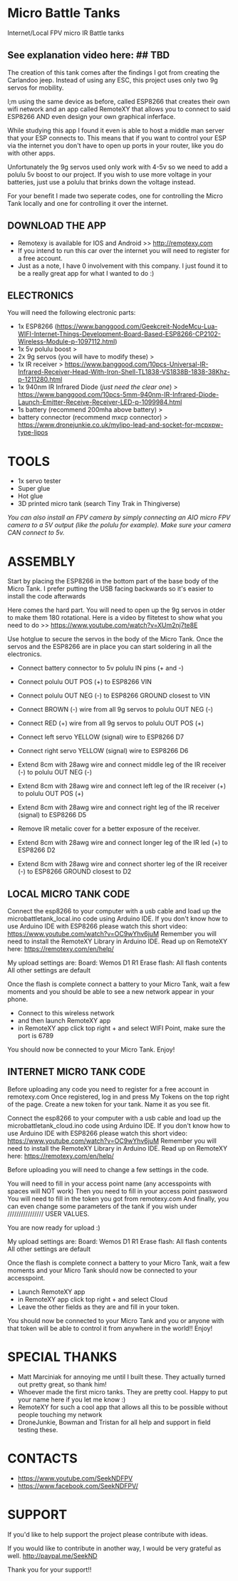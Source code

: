 # Micro Battle Tanks
Internet/Local FPV micro IR Battle tanks


## See explanation video here: ## TBD


The creation of this tank comes after the findings I got from creating the Carlandoo jeep.
Instead of using any ESC, this project uses only two 9g servos for mobility.

I;m using the same device as before, called ESP8266 that creates their own wifi network and an app called RemoteXY that allows you to connect to said ESP8266 AND even design your own graphical inferface.

While studying this app I found it even is able to host a middle man server that your ESP connects to.
This means that if you want to control your ESP via the internet you don't have to open up ports in your router, like you do with other apps.

Unfortunately the 9g servos used only work with 4-5v so we need to add a polulu 5v boost to our project.
If you wish to use more voltage in your batteries, just use a polulu that brinks down the voltage instead.

For your benefit I made two seperate codes, one for controlling the Micro Tank locally and one for controlling it over the internet.


## DOWNLOAD THE APP

* Remotexy is available for IOS and Android >> http://remotexy.com
* If you intend to run this car over the internet you will need to register for a free account.
* Just as a note, I have 0 involvement with this company. I just found it to be a really great app for what I wanted to do :)


## ELECTRONICS

You will need the following electronic parts:

- 1x ESP8266 (https://www.banggood.com/Geekcreit-NodeMcu-Lua-WIFI-Internet-Things-Development-Board-Based-ESP8266-CP2102-Wireless-Module-p-1097112.html)
- 1x 5v polulu boost > 
- 2x 9g servos (you will have to modify these) > 
- 1x IR receiver > https://www.banggood.com/10pcs-Universal-IR-Infrared-Receiver-Head-With-Iron-Shell-TL1838-VS1838B-1838-38Khz-p-1211280.html
- 1x 940nm IR Infrared Diode (*just need the clear one*) > https://www.banggood.com/10pcs-5mm-940nm-IR-Infrared-Diode-Launch-Emitter-Receive-Receiver-LED-p-1099984.html
- 1s battery (recommend 200mha above battery) > 
- battery connector (recommend mxcp connector) > https://www.dronejunkie.co.uk/mylipo-lead-and-socket-for-mcpxpw-type-lipos


# TOOLS
- 1x servo tester
- Super glue
- Hot glue
- 3D printed micro tank (search Tiny Trak in Thingiverse)

*You can also install an FPV camera by simply connecting an AIO micro FPV camera to a 5V output (like the polulu for example).*
*Make sure your camera CAN connect to 5v.*


# ASSEMBLY
Start by placing the ESP8266 in the bottom part of the base body of the Micro Tank.
I prefer putting the USB facing backwards so it's easier to install the code afterwards

Here comes the hard part. You will need to open up the 9g servos in otder to make them 180 rotational.
Here is a video by flitetest to show what you need to do >> https://www.youtube.com/watch?v=XUm2nj7te8E

Use hotglue to secure the servos in the body of the Micro Tank.
Once the servos and the ESP8266 are in place you can start soldering in all the electronics.

* Connect battery connector to 5v polulu IN pins (+ and -)

* Connect polulu OUT POS (+) to ESP8266 VIN
* Connect polulu OUT NEG (-) to ESP8266 GROUND closest to VIN

* Connect BROWN (-) wire from all 9g servos to polulu OUT NEG (-)
* Connect RED (+) wire from all 9g servos to polulu OUT POS (+)
* Connect left servo YELLOW (signal) wire to ESP8266 D7
* Connect right servo YELLOW (signal) wire to ESP8266 D6

* Extend 8cm with 28awg wire and connect middle leg of the IR receiver (-) to polulu OUT NEG (-)
* Extend 8cm with 28awg wire and connect left leg of the IR receiver (+)  to polulu OUT POS (+)
* Extend 8cm with 28awg wire and connect right leg of the IR receiver (signal) to ESP8266 D5
* Remove IR metalic cover for a better exposure of the receiver.

* Extend 8cm with 28awg wire and connect longer leg of the IR led (+) to ESP8266 D2
* Extend 8cm with 28awg wire and connect shorter leg of the IR receiver (-) to ESP8266 GROUND closest to D2



## LOCAL MICRO TANK CODE

Connect the esp8266 to your computer with a usb cable and load up the microbattletank_local.ino code using Arduino IDE.
If you don't know how to use Arduino IDE with ESP8266 please watch this short video: https://www.youtube.com/watch?v=OC9wYhv6juM
Remember you will need to install the RemoteXY Library in Arduino IDE. Read up on RemoteXY here: https://remotexy.com/en/help/

My upload settings are:
Board: Wemos D1 R1
Erase flash: All flash contents
All other settings are default

Once the flash is complete connect a battery to your Micro Tank, wait a few moments and you should be able to see a new network appear in your phone.
- Connect to this wireless network
- and then launch RemoteXY app
- in RemoteXY app click top right + and select WIFI Point, make sure the port is 6789

You should now be connected to your Micro Tank.
Enjoy!





## INTERNET MICRO TANK CODE

Before uploading any code you need to register for a free account in remotexy.com
Once registered, log in and press My Tokens on the top right of the page.
Create a new token for your tank. Name it as you see fit.


Connect the esp8266 to your computer with a usb cable and load up the microbattletank_cloud.ino code using Arduino IDE.
If you don't know how to use Arduino IDE with ESP8266 please watch this short video: https://www.youtube.com/watch?v=OC9wYhv6juM
Remember you will need to install the RemoteXY Library in Arduino IDE. Read up on RemoteXY here: https://remotexy.com/en/help/

Before uploading you will need to change a few settings in the code.

You will need to fill in your access point name (any accesspoints with spaces will NOT work)
Then you need to fill in your access point password
You will need to fill in the token you got from remotexy.com
And finally, you can even change some parameters of the tank if you wish under //////////////// USER VALUES.

You are now ready for upload :)

My upload settings are:
Board: Wemos D1 R1
Erase flash: All flash contents
All other settings are default

Once the flash is complete connect a battery to your Micro Tank, wait a few moments and your Micro Tank should now be connected to your accesspoint.
- Launch RemoteXY app
- in RemoteXY app click top right + and select Cloud
- Leave the other fields as they are and fill in your token.

You should now be connected to your Micro Tank and you or anyone with that token will be able to control it from anywhere in the world!!
Enjoy!

# SPECIAL THANKS

- Matt Marciniak for annoying me until I built these. They actually turned out pretty great, so thank him!
- Whoever made the first micro tanks. They are pretty cool. Happy to put your name here if you let me know :)
- RemoteXY for such a cool app that allows all this to be possible without people touching my network
- DroneJunkie, Bowman and Tristan for all help and support in field testing these.


# CONTACTS

- https://www.youtube.com/SeekNDFPV
- https://www.facebook.com/SeekNDFPV/


# SUPPORT

If you'd like to help support the project please contribute with ideas.

If you would like to contribute in another way, I would be very grateful as well.
http://paypal.me/SeekND

Thank you for your support!!
